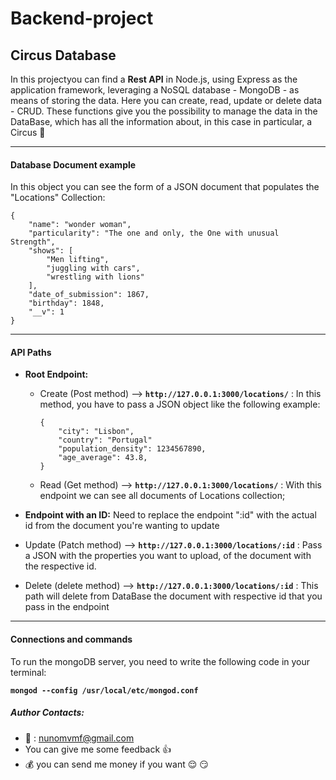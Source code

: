 # Backend-project


## Circus Database 


In this projectyou can find a **Rest API** in Node.js, using Express as the application framework, leveraging a NoSQL database - MongoDB - as means of storing the data.
Here you can create, read, update or delete data - CRUD. These functions give you the possibility to manage the data in the DataBase, which has all the information about, in this case in particular, a Circus :circus_tent:

---
<!-- In this REST API, information about a circus is managed, which employs several people, all of them with some particularities that make them unique and special.  -->

#### Database Document example
In this object you can see the form of a JSON document that populates the "Locations" Collection:

```
{
    "name": "wonder woman",
    "particularity": "The one and only, the One with unusual Strength",
    "shows": [
        "Men lifting",
        "juggling with cars",
        "wrestling with lions"
    ],
    "date_of_submission": 1867,
    "birthday": 1848,
    "__v": 1
}
```


***

#### API Paths 

- **Root Endpoint:**

    - Create (Post method) --> 
    **` http://127.0.0.1:3000/locations/ `** :
        In this method, you have to pass a JSON object like the following example:
        ```  
       	{
            "city": "Lisbon",
            "country": "Portugal"
            "population_density": 1234567890,
            "age_average": 43.8,
	    }
        ```
    - Read (Get method) --> 
    **`http://127.0.0.1:3000/locations/`** :
        With this endpoint we can see all documents of Locations collection;
    
- **Endpoint with an ID:**
Need to replace the endpoint ":id" with the actual id from the document you're wanting to update

 - Update (Patch method) --> 
    **`http://127.0.0.1:3000/locations/:id`** :
    Pass a JSON with the properties you want to upload, of the document with the respective id.

 - Delete (delete method) -->
    **`http://127.0.0.1:3000/locations/:id`** :
    This path will delete from DataBase the document with respective id that you pass in the endpoint






***

#### Connections and commands

To run the mongoDB server, you need to write the following code in your terminal:

**`mongod --config /usr/local/etc/mongod.conf`**



##### Author Contacts:
- :e-mail: : nunomvmf@gmail.com
- You can give me some feedback :thumbsup:
- :moneybag: you can send me money if you want :relieved: :smirk:



